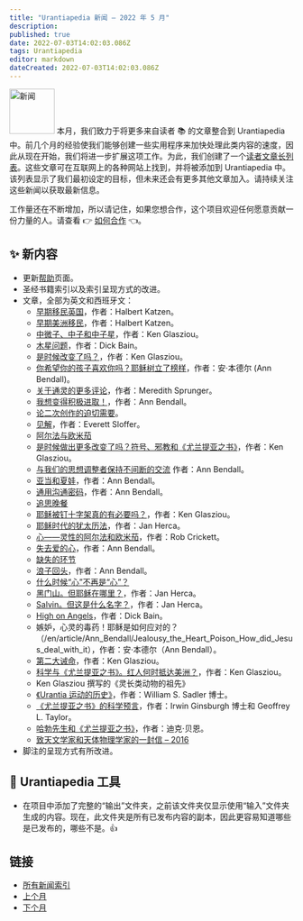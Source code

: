 ```yaml
---
title: "Urantiapedia 新闻 — 2022 年 5 月"
description: 
published: true
date: 2022-07-03T14:02:03.086Z
tags: Urantiapedia
editor: markdown
dateCreated: 2022-07-03T14:02:03.086Z
---
```


<img src="/_assets/svg/icon-news.svg" alt="新闻" style="width: 80px;"> 本月，我们致力于将更多来自读者 :books: 的文章整合到 Urantiapedia 中。前几个月的经验使我们能够创建一些实用程序来加快处理此类内容的速度，因此从现在开始，我们将进一步扩展这项工作。为此，我们创建了一个[读者文章长列表](/en/index/articles)。这些文章可在互联网上的各种网站上找到，并将被添加到 Urantiapedia 中。该列表显示了我们最初设定的目标，但未来还会有更多其他文章加入。请持续关注这些新闻以获取最新信息。

工作量还在不断增加，所以请记住，如果您想合作，这个项目欢迎任何愿意贡献一份力量的人。请查看 :point_right: [如何合作](/zh/help/start#how-to-collaborate) :point_left:。

## :sparkles: 新内容

- 更新[帮助](/zh/help/start)页面。
- 圣经书籍索引以及索引呈现方式的改进。
- 文章，全部为英文和西班牙文：
  - [早期移民英国](/en/article/Halbert_Katzen/Early_migration_to_Britain)，作者：Halbert Katzen。
  - [早期美洲移民](/en/article/Halbert_Katzen/Early_migration_to_the_Americas)，作者：Halbert Katzen。
  - [中微子、中子和中子星](/en/article/Ken_Glasziou/Neutrinos_neutrons_and_neutron_stars)，作者：Ken Glasziou。
  - [木星问题](/en/article/Dick_Bain/The_Jupiter_problem)，作者：Dick Bain。
  - [是时候改变了吗？](/en/article/Ken_Glasziou/A_Time_for_Change)，作者：Ken Glasziou。
  - [你希望你的孩子喜欢你吗？耶稣树立了榜样](/en/article/Ann_Bendall/Do_You_Want_Your_Children_to_Like_You)，作者：安·本德尔 (Ann Bendall)。
  - [关于通灵的更多评论](/en/article/Meredith_Sprunger/Further_Comments_on_Channeling)，作者：Meredith Sprunger。
  - [我想变得积极进取！](/en/article/Ann_Bendall/I_Want_to_be_Aggressive)，作者：Ann Bendall。
  - [论二次创作的迫切需要](/en/article/On_the_Urgent_Need_for_Secondary_Works)。
  - [见解](/en/article/Everett_Sloffer/Insights)，作者：Everett Sloffer。
  - [阿尔法与欧米茄](/en/article/Ken_Glasziou/The_Alpha_and_the_Omega)
  - [是时候做出更多改变了吗？符号、邪教和《尤兰提亚之书》](/en/article/Ken_Glasziou/Time_for_More_Change_Symbols_Cults)，作者：Ken Glasziou。
  - [与我们的思想调整者保持不间断的交流](/en/article/Ann_Bendall/Unbroken_Communion_with_our_Thought_Adjuster) 作者：Ann Bendall。
  - [亚当和夏娃](/en/article/Ann_Bendall/Adam_and_Eve)，作者：Ann Bendall。
  - [通用沟通密码](/en/article/Ann_Bendall/Harmony_The_One_Universal_Code_of_Communication)，作者：Ann Bendall。
  - [追思晚餐](/en/article/The_Remembrance_Supper)
  - [耶稣被钉十字架真的有必要吗？](/en/article/Ken_Glasziou/Was_the_Crucifixion_Really_Necessary)，作者：Ken Glasziou。
  - [耶稣时代的犹太历法](/en/article/Jan_Herca/The_Jewish_calendar_on_Jesus_times)，作者：Jan Herca。
  - [心——灵性的阿尔法和欧米茄](/en/article/Rob_Crickett/Heart_Alpha_and_Omega_of_Spirituality)，作者：Rob Crickett。
  - [失去爱的心](/en/article/Ann_Bendall/The_Heart_that_Became_Loveless)，作者：Ann Bendall。
  - [缺失的环节](/en/article/Ken_Glasziou/The_Missing_Link)
  - [浪子回头](/en/article/Ann_Bendall/The_Prodigal_Son)，作者：Ann Bendall。
  - [什么时候“心”不再是“心”？](/en/article/Ken_Glasziou/When_is_a_Heart_not_a_Heart)
  - [黑门山。但耶稣在哪里？](/en/article/Jan_Herca/Mount_Hermon_But_where_was_Jesus)，作者：Jan Herca。
  - [Salvin。但这是什么名字？](/en/article/Jan_Herca/Salvin_But_what_name_is_this)，作者：Jan Herca。
  - [High on Angels](/en/article/Dick_Bain/High_on_Angels)，作者：Dick Bain。
  - 嫉妒，心灵的毒药！耶稣是如何应对的？（/en/article/Ann_Bendall/Jealousy_the_Heart_Poison_How_did_Jesus_deal_with_it），作者：安·本德尔（Ann Bendall）。
  - [第二大诫命](/en/article/Ken_Glasziou/The_Second_Great_Commandment)，作者：Ken Glasziou。
  - [科学与《尤兰提亚之书》。红人何时抵达美洲？](/en/article/Ken_Glasziou/When_Did_the_Red_Man_Arrive_in_the_Americas)，作者：Ken Glasziou。
  - Ken Glasziou 撰写的《灵长类动物的祖先》
  - [《Urantia 运动的历史》](/en/article/William_S_Sadler/A_History_of_the_Urantia_Movement)，作者：William S. Sadler 博士。
  - [《尤兰提亚之书》的科学预言](/en/article/Irwin_Ginsburgh/Scientific_Predictions_of_The_Urantia_Book)，作者：Irwin Ginsburgh 博士和 Geoffrey L. Taylor。
  - [哈勃先生和《尤兰提亚之书》](/en/article/Dick_Bain/Mr_Hubble_and_the_Urantia_Papers)，作者：迪克·贝恩。
  - [致天文学家和天体物理学家的一封信 – 2016](/en/article/A_Letter_to_Astronomers_and_Astrophysicists)
- 脚注的呈现方式有所改进。

## :wrench: Urantiapedia 工具

- 在项目中添加了完整的“输出”文件夹，之前该文件夹仅显示使用“输入”文件夹生成的内容。现在，此文件夹是所有已发布内容的副本，因此更容易知道哪些是已发布的，哪些不是。:+1:

## 链接

- [所有新闻索引](/zh/news)
- [上个月](/zh/news/2022/04)
- [下个月](/zh/news/2022/06)